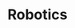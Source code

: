 ---
title: Robotics
order: 1

publications:
  - date: 2015-02-19
    title: "Quadrotor flying through a known Window"
    authors: "Nitin J. Sanket*, Chahat Deep Singh*"
    note: "*Equal contribution"
    links:
      img: /project/quadwindow/quadwindow.jpg
      video: /404.html

  - date: 2015-02-18
    title: "Quadrotor Control using off-board and on-board localization"
    authors: "Guan Sun*, Nitin J. Sanket*, Caio Cesar R. Mucchiani*"
    note: "*Equal contribution"
    links:
      img: /project/meam620/p1/quadctrl.jpg
      preprint: /project/meam620/p1/P1Report.pdf
      video: //youtu.be/Nxcq23g9dC8

  - date: 2015-02-17
    title: "Centralized and Decentralized Multi-robot path planning"
    authors: "Sabaritha Sekar*, Nitin J. Sanket*, Sarath Kumar Barathi*"
    note: "*Equal contribution"
    links:
      img: /project/meam620/p3/capt.PNG
      preprint: /project/meam620/p3/P3Report.pdf
      video: //youtube.com/watch?v=vxlR1C6s1EY&feature=youtu.be

  - date: 2014-03-16
    title: "Simultaneous Localization and Mapping (SLAM)"
    authors: "Nitin J. Sanket"
    links:
      img: /project/ese650/p4/slam.PNG
      preprint: /project/ese650/p4/nitinsan_project4.pdf
      code: //github.com/NitinJSanket/ESE650Project4

  - date: 2014-03-15
    title: "PandUBot - The waiter robot"
    authors: "Ankit Vora*, Bhavya Gupta*, Nitin J. Sanket*, Paritosh Kelkar*, Sarath Kumar Barathi*"
    note: "*Equal contribution"
    links: 
      img: /project/pandu/pandu2.PNG
      video: //youtube.com/playlist?list=PL69yiSB1LFN1YwY1TEVolzEg0DHCJ3xbR
      page: //alliance.seas.upenn.edu/~cis700ii/dynamic/team1/

  - date: 2014-03-14
    title: "Unscented Kalman Filter for 6DOF pose estimation and panorama stitching"
    authors: "Nitin J. Sanket"
    links:
      img: /project/ese650/p2/ukf.PNG
      preprint: /project/ese650/p2/nitinsan_project2.pdf
      code: //github.com/NitinJSanket/ESE650Project2

  - date: 2015-02-12
    title: "Moksha Unmanned Ground Vehicle"
    authors: "IGVC 2012 Team at MSRIT"
    links:
      img: /project/moksha/moksha.JPG
      preprint: /project/moksha/moksha.pdf
---